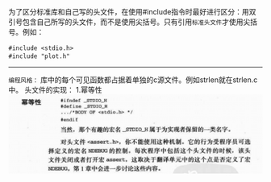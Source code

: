 为了区分标准库和自己写的头文件，在使用#include指令时最好进行区分：用双引号包含自己所写的头文件，而不是使用尖括号。只有引用`标准头文件`才使用尖括号。例如：
```
#include <stdio.h>
#include "plot.h"
```
---
`编程风格：`
库中的每个可见函数都占据着单独的c源文件。例如strlen就在strlen.c中。
头文件的实现：
1.幂等性
![image.png](https://raw.githubusercontent.com/KrealHtz/NoteImage/master/data/202404072100160.png)
